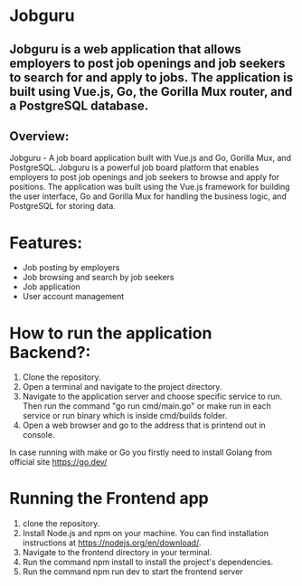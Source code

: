 # Jobguru

## Jobguru is a web application that allows employers to post job openings and job seekers to search for and apply to jobs. The application is built using Vue.js, Go, the Gorilla Mux router, and a PostgreSQL database.

## Overview:

Jobguru - A job board application built with Vue.js and Go, Gorilla Mux, and PostgreSQL.
Jobguru is a powerful job board platform that enables employers to post job openings and job seekers to browse and apply for positions. The application was built using the Vue.js framework for building the user interface, Go and Gorilla Mux for handling the business logic, and PostgreSQL for storing data.


# Features: 
- Job posting by employers
- Job browsing and search by job seekers
- Job application
- User account management

# How to run the application Backend?:
1. Clone the repository. 
2. Open a terminal and navigate to the project directory. 
3. Navigate to the application server and choose specific service to run. Then run the command \"go run cmd/main.go\" or make run in each service or run binary which is inside cmd/builds folder.
4. Open a web browser and go to the address that is printend out in console.

In case running with make or Go you firstly need to install Golang from official site https://go.dev/

# Running the Frontend app
1. clone the repository.
2. Install Node.js and npm on your machine. You can find installation instructions at https://nodejs.org/en/download/.
3. Navigate to the frontend directory in your terminal.
4. Run the command npm install to install the project's dependencies.
5. Run the command npm run dev to start the frontend server
